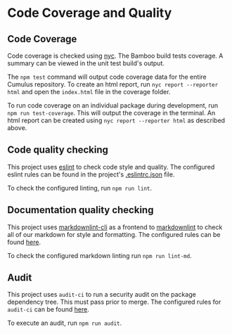 # Code Coverage and Quality

## Code Coverage

Code coverage is checked using [nyc](https://github.com/istanbuljs/nyc). The
Bamboo build tests coverage. A summary can be viewed in the unit test build's output.

The `npm test` command will output code coverage data for the entire Cumulus
repository. To create an html report, run `nyc report --reporter html` and open
the `index.html` file in the coverage folder.

To run code coverage on an individual package during development, run
`npm run test-coverage`. This will output the coverage in the terminal. An html
report can be created using `nyc report --reporter html` as described above.

## Code quality checking

This project uses [eslint](https://eslint.org/) to check code style and quality.
The configured eslint rules can be found in the project's
[.eslintrc.json](https://github.com/nasa/cumulus/blob/master/.eslintrc.json)
file.

To check the configured linting, run `npm run lint`.

## Documentation quality checking

This project uses [markdownlint-cli](https://www.npmjs.com/package/markdownlint-cli)
as a frontend to [markdownlint](https://www.npmjs.com/package/markdownlint) to check
all of our markdown for style and formatting.   The configured rules can be found
[here](https://github.com/nasa/cumulus/blob/master/.markdownlint.json).

To check the configured markdown linting run `npm run lint-md`.

## Audit

This project uses `audit-ci` to run a security audit on the package dependency
tree.   This must pass prior to merge.   The configured rules for `audit-ci` can be
found [here](https://github.com/nasa/cumulus/blob/master/audit-ci.json).

To execute an audit, run `npm run audit`.
